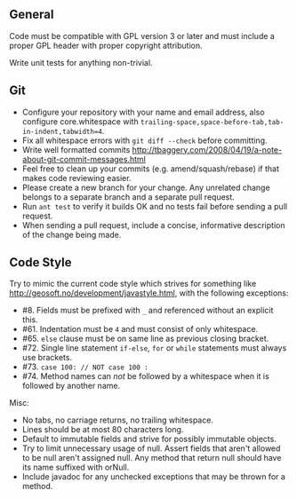 General
-------
Code must be compatible with GPL version 3 or later and must include a
proper GPL header with proper copyright attribution.

Write unit tests for anything non-trivial.


Git
---
- Configure your repository with your name and email address, also
  configure core.whitespace with
  `trailing-space,space-before-tab,tab-in-indent,tabwidth=4`.
- Fix all whitespace errors with `git diff --check` before committing.
- Write well formatted commits
  http://tbaggery.com/2008/04/19/a-note-about-git-commit-messages.html
- Feel free to clean up your commits (e.g. amend/squash/rebase) if
  that makes code reviewing easier.
- Please create a new branch for your change. Any unrelated change
  belongs to a separate branch and a separate pull request.
- Run `ant test` to verify it builds OK and no tests fail before
  sending a pull request.
- When sending a pull request, include a concise, informative
  description of the change being made.


Code Style
----------
Try to mimic the current code style which strives for something like
http://geosoft.no/development/javastyle.html, with the following
exceptions:

- #8.  Fields must be prefixed with `_` and referenced without an
       explicit this.
- #61. Indentation must be `4` and must consist of only whitespace.
- #65. `else` clause must be on same line as previous closing bracket.
- #72. Single line statement `if-else`, `for` or `while` statements
       must always use brackets.
- #73. `case 100: // NOT case 100 :`
- #74. Method names can _not_ be followed by a whitespace when it is
       followed by another name.

Misc:
- No tabs, no carriage returns, no trailing whitespace.
- Lines should be at most 80 characters long.
- Default to immutable fields and strive for possibly immutable
  objects.
- Try to limit unnecessary usage of null. Assert fields that aren't
  allowed to be null aren't assigned null. Any method that return null
  should have its name suffixed with orNull.
- Include javadoc for any unchecked exceptions that may be thrown for
  a method.
